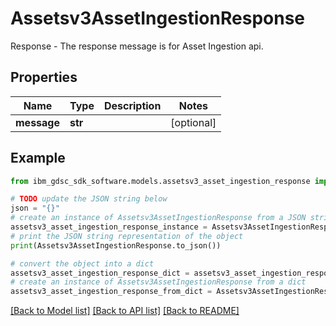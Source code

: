 # Assetsv3AssetIngestionResponse

Response - The response message is for Asset Ingestion api.

## Properties

Name | Type | Description | Notes
------------ | ------------- | ------------- | -------------
**message** | **str** |  | [optional] 

## Example

```python
from ibm_gdsc_sdk_software.models.assetsv3_asset_ingestion_response import Assetsv3AssetIngestionResponse

# TODO update the JSON string below
json = "{}"
# create an instance of Assetsv3AssetIngestionResponse from a JSON string
assetsv3_asset_ingestion_response_instance = Assetsv3AssetIngestionResponse.from_json(json)
# print the JSON string representation of the object
print(Assetsv3AssetIngestionResponse.to_json())

# convert the object into a dict
assetsv3_asset_ingestion_response_dict = assetsv3_asset_ingestion_response_instance.to_dict()
# create an instance of Assetsv3AssetIngestionResponse from a dict
assetsv3_asset_ingestion_response_from_dict = Assetsv3AssetIngestionResponse.from_dict(assetsv3_asset_ingestion_response_dict)
```
[[Back to Model list]](../README.md#documentation-for-models) [[Back to API list]](../README.md#documentation-for-api-endpoints) [[Back to README]](../README.md)


